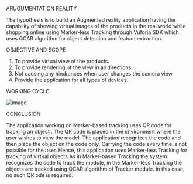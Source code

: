 ARUGUMENTATION REALITY

The hypothesis is to build an Augmented reality application having the capability of showing virtual images of the products in the real world while shopping online using Marker-less Tracking through Vuforia SDK which uses QCAR algorithm for object detection and feature extraction.

OBJECTIVE AND SCOPE

1. To provide virtual view of the products.
2. To provide rendering of the view in all directions.
3. Not causing any hindrances when user changes the camera view.
4. Provide the application for all types of devices.


WORKING CYCLE


![image](https://user-images.githubusercontent.com/109847267/194370080-17acd8fd-c232-4e1c-8755-a1def21a49ef.png)



CONCLUSION

The application working on Marker-based tracking uses QR code for tracking an object . The QR code is placed in the environment where the user wishes to view the model. The application recognizes the code and then place the object on the code only. Carrying the code every time is not possible for the user.
 Hence, this application uses Marker-less Tracking for tracking of virtual objects.As in Marker-based Tracking the system recognizes the code to track the module, in the Marker-less Tracking the objects are tracked using QCAR algorithm of Tracker module. In this case, no such QR ode is required.








